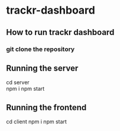 # trackr-dashboard

## How to run trackr dashboard

### git clone the repository

## Running the server
 cd server \
 npm i 
 npm start

## Running the frontend
 cd client
 npm i
 npm start
